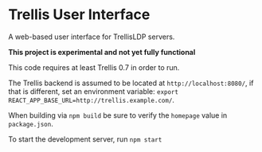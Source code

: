 # Trellis User Interface

A web-based user interface for TrellisLDP servers.

**This project is experimental and not yet fully functional**

This code requires at least Trellis 0.7 in order to run.

The Trellis backend is assumed to be located at `http://localhost:8080/`, if that is different, set an
environment variable: `export REACT_APP_BASE_URL=http://trellis.example.com/`.

When building via `npm build` be sure to verify the `homepage` value in `package.json`.

To start the development server, run `npm start`

